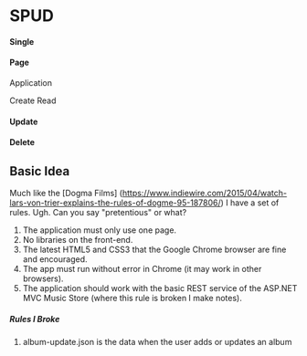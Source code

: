 # SPUD
#### Single 
#### Page 
 Application 

Create 
Read 
#### Update 
#### Delete

## Basic Idea
Much like the [Dogma Films] (https://www.indiewire.com/2015/04/watch-lars-von-trier-explains-the-rules-of-dogme-95-187806/) I have a set of rules. Ugh. Can you say "pretentious" or what?

 1. The application must only use one page. 
 2. No libraries on the front-end.     
 3. The latest HTML5 and CSS3 that the Google Chrome browser
    are fine and encouraged.  
 4. The app must run without error in Chrome
    (it may work in other browsers).
 5. The application should work with the basic REST service of the ASP.NET MVC Music Store (where this rule is broken I make notes).

##### Rules I Broke

 1. album-update.json is the data when the user adds or updates an album
